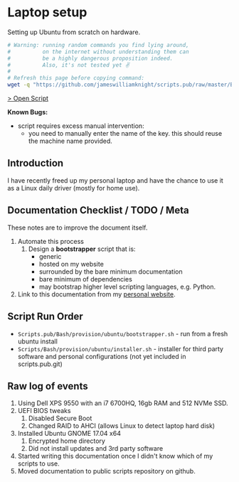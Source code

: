 # Laptop setup

Setting up Ubuntu from scratch on hardware.

```sh
# Warning: running random commands you find lying around,
#          on the internet without understanding them can
#          be a highly dangerous proposition indeed.
#          Also, it's not tested yet ✌️
#
# Refresh this page before copying command:
wget -q "https://github.com/jameswilliamknight/scripts.pub/raw/master/Bash/provision/ubuntu/web-bootstrapper.sh" --no-cache ; chmod +x web-bootstrapper.sh ; source web-bootstrapper.sh
```
[> Open Script](https://github.com/jameswilliamknight/scripts.pub/blob/master/Bash/provision/ubuntu/web-bootstrapper.sh)

**Known Bugs:**

- script requires excess manual intervention:
    - you need to manually enter the name of the key. this should reuse the machine name provided.


## Introduction

I have recently freed up my personal laptop and have the chance to use it as a Linux daily driver (mostly for home use).


## Documentation Checklist / TODO / Meta

These notes are to improve the document itself.

1. Automate this process
    1. Design a **bootstrapper** script that is:
        - generic
        - hosted on my website
        - surrounded by the bare minimum documentation
        - bare minimum of dependencies
        - may bootstrap higher level scripting languages, e.g. Python.
1. Link to this documentation from my [personal website](www.jknightdev.com).


## Script Run Order

- `Scripts.pub/Bash/provision/ubuntu/bootstrapper.sh` - run from a fresh ubuntu install
- `Scripts/Bash/provision/ubuntu/installer.sh` - installer for third party software and personal configurations (not yet included in scripts.pub.git)


## Raw log of events

1. Using Dell XPS 9550 with an i7 6700HQ, 16gb RAM and 512 NVMe SSD.
1. UEFI BIOS tweaks
    1. Disabled Secure Boot
    1. Changed RAID to AHCI (allows Linux to detect laptop hard disk)
1. Installed Ubuntu GNOME 17.04 x64
    1. Encrypted home directory
    1. Did not install updates and 3rd party software
1. Started writing this documentation once I didn't know which of my scripts to use.
1. Moved documentation to public scripts repository on github.
